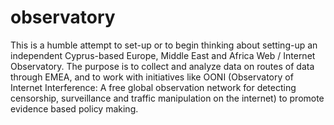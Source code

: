 # observatory
This is a humble attempt to set-up or to begin thinking about setting-up an independent Cyprus-based Europe, Middle East and Africa Web / Internet Observatory. The purpose is to collect and analyze data on routes of data through EMEA, and to work with initiatives like OONI (Observatory of Internet Interference: A free global observation network for detecting censorship, surveillance and traffic manipulation on the internet) to promote evidence based policy making.
